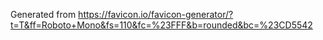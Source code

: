 Generated from https://favicon.io/favicon-generator/?t=T&ff=Roboto+Mono&fs=110&fc=%23FFF&b=rounded&bc=%23CD5542